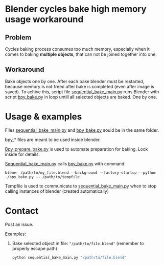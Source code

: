 # Blender cycles bake high memory usage workaround

## Problem
Cycles baking process consumes too much memory, especially when it comes to
baking __multiple objects__, that can not be joined together into one.

## Workaround
Bake objects one by one.
After each bake blender must be restarted, because memory is not freed after
bake is completed (even after image is saved).
To achive this, script file [sequential_bake_main.py](./sequential_bake_main) runs
Blender with script [bpy_bake.py](./bpy_bake.py) in loop untill all selected objects are
baked. One by one.

# Usage & examples
Files [sequential_bake_main.py](./sequential_bake_main) and [bpy_bake.py](./bpy_bake.py) sould be in the same folder.

bpy_* files are meant to be used inside blender.

[Bpy_prepare_bake.py](./bpy_prepare_bake.py) is used to automate preparation for baking. Look inside for details.

[Sequential_bake_main.py](./sequential_bake_main.py) calls
[bpy_bake.py](./bpy_bake.py) with command 
```
blener /path/to/my_file.blend --background --factory-startup --python ./bpy_bake.py -- /path/to/tempfile
```
Tempfile is used to communicate to [sequential_bake_main.py](./sequential_bake_main.py) when to stop calling instances of blender (created automatically)
# Contact
Post an issue.

Examples:
1. Bake selected object in file: `"/path/to/file.blend"` (remember to properly escape path)
   ```bash
   python sequential_bake_main.py "/path/to/file.blend"
   ```
